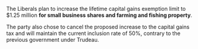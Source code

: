 The Liberals plan to increase the lifetime capital gains exemption limit to $1.25 million **for small business shares and farming and fishing property**.

The party also chose to cancel the proposed increase to the capital gains tax and will maintain the current inclusion rate of 50%, contrary to the previous government under Trudeau.
